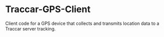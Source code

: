 # Traccar-GPS-Client
Client code for a GPS device that collects and transmits location data to a Traccar server tracking.
